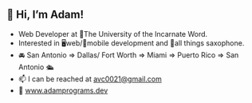 

## 👋 Hi, I’m Adam!
- Web Developer at 🏫The University of the Incarnate Word.
- Interested in 🖥️web/📱mobile development and 🎷all things saxophone.
- 🚘 San Antonio => Dallas/ Fort Worth => Miami => Puerto Rico => San Antonio 🛳
- 📫 I can be reached at avc0021@gmail.com
- 💼 www.adamprograms.dev




